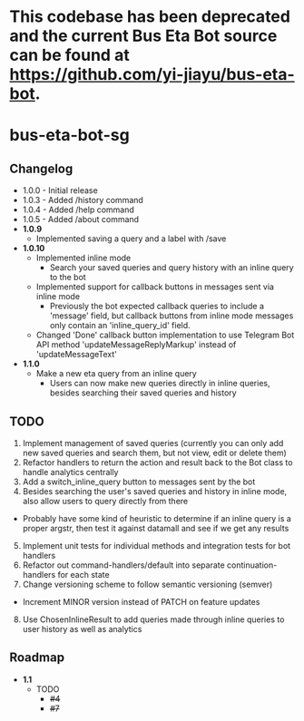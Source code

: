 # This codebase has been deprecated and the current Bus Eta Bot source can be found at https://github.com/yi-jiayu/bus-eta-bot.

# bus-eta-bot-sg

## Changelog

- 1.0.0 - Initial release
- 1.0.3 - Added /history command
- 1.0.4 - Added /help command
- 1.0.5 - Added /about command
- **1.0.9** 
  - Implemented saving a query and a label with /save
- **1.0.10**
  - Implemented inline mode
    - Search your saved queries and query history with an inline query to the bot
  - Implemented support for callback buttons in messages sent via inline mode
    - Previously the bot expected callback queries to include a 'message' field, but callback buttons from inline mode
      messages only contain an 'inline_query_id' field.
  - Changed 'Done' callback button implementation to use Telegram Bot API method 'updateMessageReplyMarkup' instead of
    'updateMessageText'
- **1.1.0**
  - Make a new eta query from an inline query
    - Users can now make new queries directly in inline queries, besides searching their saved queries and history

## TODO

1. Implement management of saved queries (currently you can only add new saved queries and search them, but not view,
  edit or delete them)
2. Refactor handlers to return the action and result back to the Bot class to handle analytics centrally
3. Add a switch_inline_query button to messages sent by the bot
4. Besides searching the user's saved queries and history in inline mode, also allow users to query directly from there
  - Probably have some kind of heuristic to determine if an inline query is a proper argstr, then test it against
    datamall and see if we get any results
5. Implement unit tests for individual methods and integration tests for bot handlers
6. Refactor out command-handlers/default into separate continuation-handlers for each state
7. Change versioning scheme to follow semantic versioning (semver)
  - Increment MINOR version instead of PATCH on feature updates
8. Use ChosenInlineResult to add queries made through inline queries to user history as well as analytics

## Roadmap

- **1.1**
  - TODO 
    - ~~#4~~
    - ~~#7~~
